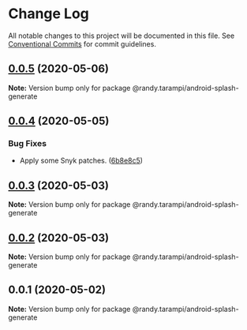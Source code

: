 # Change Log

All notable changes to this project will be documented in this file.
See [Conventional Commits](https://conventionalcommits.org) for commit guidelines.

## [0.0.5](https://github.com/randytarampi/android-splash-generate/compare/@randy.tarampi/android-splash-generate@0.0.4...@randy.tarampi/android-splash-generate@0.0.5) (2020-05-06)

**Note:** Version bump only for package @randy.tarampi/android-splash-generate





## [0.0.4](https://github.com/randytarampi/android-splash-generate/compare/@randy.tarampi/android-splash-generate@0.0.3...@randy.tarampi/android-splash-generate@0.0.4) (2020-05-05)


### Bug Fixes

* Apply some Snyk patches. ([6b8e8c5](https://github.com/randytarampi/android-splash-generate/commit/6b8e8c5e3e08ffacfaacc92ea3d8de16da186fc4))





## [0.0.3](https://github.com/randytarampi/android-splash-generate/compare/@randy.tarampi/android-splash-generate@0.0.2...@randy.tarampi/android-splash-generate@0.0.3) (2020-05-03)

**Note:** Version bump only for package @randy.tarampi/android-splash-generate





## [0.0.2](https://github.com/randytarampi/android-splash-generate/compare/@randy.tarampi/android-splash-generate@0.0.1...@randy.tarampi/android-splash-generate@0.0.2) (2020-05-03)

**Note:** Version bump only for package @randy.tarampi/android-splash-generate





## 0.0.1 (2020-05-02)

**Note:** Version bump only for package @randy.tarampi/android-splash-generate
